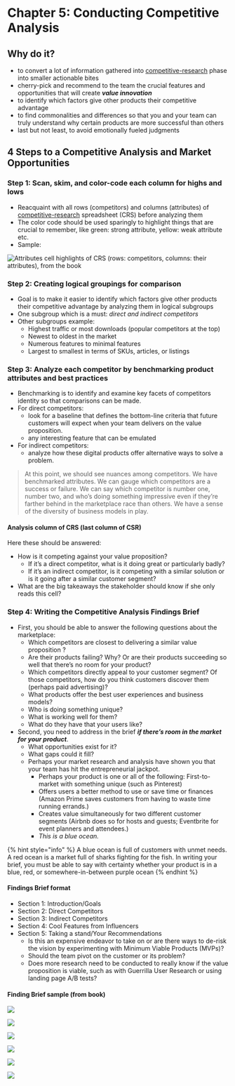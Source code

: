 # Chapter 5: Conducting Competitive Analysis

## Why do it?

* to convert a lot of information gathered into [competitive-research](chapter-4.md) phase into smaller actionable bites
* cherry-pick and recommend to the team the crucial features and opportunities that will create _**value innovation**_
* to identify which factors give other products their competitive advantage
* to find commonalities and differences so that you and your team can truly understand why certain products are more successful than others
* last but not least, to avoid emotionally fueled judgments

## 4 Steps to a Competitive Analysis and Market Opportunities

### Step 1: Scan, skim, and color-code each column for highs and lows

* Reacquaint with all rows \(competitors\) and columns \(attributes\) of [competitive-research](chapter-1-what-is-ux-strategy.md) spreadsheet \(CRS\) before analyzing them
* The color code should be used sparingly to highlight things that are crucial to remember, like green: strong attribute, yellow: weak attribute etc.
* Sample:

![Attributes cell highlights of CRS \(rows: competitors, columns: their attributes\), from the book](.gitbook/assets/image%20%288%29.png)

### Step 2: Creating logical groupings for comparison

* Goal is to make it easier to identify which factors give other products their competitive advantage by analyzing them in logical subgroups
* One subgroup which is a must: _direct and indirect competitors_
* Other subgroups example: 
  * Highest traffic or most downloads \(popular competitors at the top\) 
  * Newest to oldest in the market 
  * Numerous features to minimal features 
  * Largest to smallest in terms of SKUs, articles, or listings

### Step 3: Analyze each competitor by benchmarking product attributes and best practices

* Benchmarking is to identify and examine key facets of competitors identity so that comparisons can be made.
* For direct competitors:
  *  look for a baseline that defines the bottom-line criteria that future customers will expect when your team delivers on the value proposition.
  * any interesting feature that can be emulated
* For indirect competitors:
  * analyze how these digital products offer alternative ways to solve a problem. 

> At this point, we should see nuances among competitors. We have benchmarked attributes. We can gauge which competitors are a success or failure. We can say which competitor is number one, number two, and who’s doing something impressive even if they’re farther behind in the marketplace race than others. We have a sense of the diversity of business models in play.

#### Analysis column of CRS \(last column of CSR\)

Here these should be answered:

* How is it competing against your value proposition? 
  * If it’s a direct competitor, what is it doing great or particularly badly? 
  * If it’s an indirect competitor, is it competing with a similar solution or is it going after a similar customer segment? 
* What are the big takeaways the stakeholder should know if she only reads this cell?

### Step 4: Writing the Competitive Analysis Findings Brief

* First, you should be able to answer the following questions about the marketplace:
  *  Which competitors are closest to delivering a similar value proposition ? 
  * Are their products failing? Why? Or are their products succeeding so well that there’s no room for your product?
  *  Which competitors directly appeal to your customer segment? Of those competitors, how do you think customers discover them \(perhaps paid advertising\)? 
  * What products offer the best user experiences and business models? 
  * Who is doing something unique? 
  * What is working well for them? 
  * What do they have that your users like?
* Second, you need to address in the brief _**if there’s room in the market for your product**_.
  * What opportunities exist for it?
  *  What gaps could it fill? 
  * Perhaps your market research and analysis have shown you that your team has hit the entrepreneurial jackpot. 
    * Perhaps your product is one or all of the following: First-to-market with something unique \(such as Pinterest\) 
    * Offers users a better method to use or save time or finances \(Amazon Prime saves customers from having to waste time running errands.\) 
    * Creates value simultaneously for two different customer segments \(Airbnb does so for hosts and guests; Eventbrite for event planners and attendees.\) 
    * _This is a blue ocean._

{% hint style="info" %}
A blue ocean is full of customers with unmet needs. A red ocean is a market full of sharks fighting for the fish. In writing your brief, you must be able to say with certainty whether your product is in a blue, red, or somewhere-in-between purple ocean
{% endhint %}

#### Findings Brief format

* Section 1: Introduction/Goals
* Section 2: Direct Competitors
* Section 3: Indirect Competitors
* Section 4: Cool Features from Influencers
* Section 5: Taking a stand/Your Recommendations
  * Is this an expensive endeavor to take on or are there ways to de-risk the vision by experimenting with Minimum Viable Products \(MVPs\)?
  * Should the team pivot on the customer or its problem?
  * Does more research need to be conducted to really know if the value proposition is viable, such as with Guerrilla User Research or using landing page A/B tests?

#### Finding Brief sample \(from book\)

![](.gitbook/assets/image.png)

![](.gitbook/assets/image%20%287%29.png)

![](.gitbook/assets/image%20%282%29.png)

![](.gitbook/assets/image%20%286%29.png)

![](.gitbook/assets/image%20%285%29.png)

![](.gitbook/assets/image%20%283%29.png)

